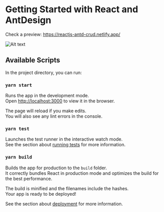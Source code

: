 # Getting Started with React and AntDesign

Check a preview: https://reactjs-antd-crud.netlify.app/

![Alt text](https://icecube-us-842.icedrive.io/thumbnail?p=1Mz%2BBqFzsLBYE6WHFPthSJk6XUVnFhJYoh0maQA9reo0RtX8BnHcLY%2FcjS7J63uWhr38uWbzrIkFgbTi5uDhpT4RptWZ5bVa6HVFNQ%2FPuNJJfUzkkVU%2Fq53evKRUXxsg&w=1280&h=1280&m=cropped?raw=true "Optional Title")

## Available Scripts

In the project directory, you can run:

### `yarn start`

Runs the app in the development mode.\
Open [http://localhost:3000](http://localhost:3000) to view it in the browser.

The page will reload if you make edits.\
You will also see any lint errors in the console.

### `yarn test`

Launches the test runner in the interactive watch mode.\
See the section about [running tests](https://facebook.github.io/create-react-app/docs/running-tests) for more information.

### `yarn build`

Builds the app for production to the `build` folder.\
It correctly bundles React in production mode and optimizes the build for the best performance.

The build is minified and the filenames include the hashes.\
Your app is ready to be deployed!

See the section about [deployment](https://facebook.github.io/create-react-app/docs/deployment) for more information.
